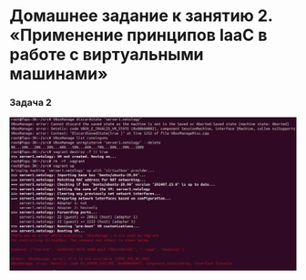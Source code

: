 # Домашнее задание к занятию 2. «Применение принципов IaaC в работе с виртуальными машинами»

### Задача 2
![txt](img/1.png)
